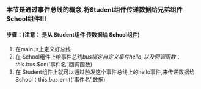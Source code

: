### 本节是通过事件总线的概念,将Student组件传递数据给兄弟组件School组件!!!

#### 步骤：(注意： 是从 Student组件 传数据给 School组件)

1. 在main.js上定义好总线
2. 在 School组件上给事件总线$bus绑定自定义事件hello,以及回调函数：this.$bus.$on('事件名',回调函数)
3. 在 Student组件上就可以通过触发这个事件总线上的hello事件,来传递数据给School：this.$bus.$emit('事件名',数据)

